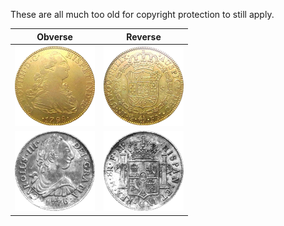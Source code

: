 These are all much too old for copyright protection to still apply.

Obverse|Reverse
-------|-------
![Doubloon Obverse](doubloon_obverse.png)|![Doubloon Reverse](doubloon_reverse.png)
![Spanish Dollar Obverse](spanish_dollar_obverse.png)|![Spanish Dollar Reverse](spanish_dollar_reverse.png)
